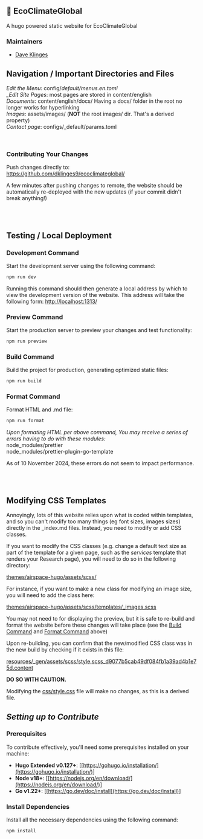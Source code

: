 ## 🌟 EcoClimateGlobal

A hugo powered static website for EcoClimateGlobal

### Maintainers

- [Dave Klinges](https://github.com/dklinges9)

## Navigation / Important Directories and Files

_Edit the Menu_: config/_default/menus.en.toml  
\_Edit Site Pages_: most pages are stored in content/english  
_Documents_: content/english/docs/ Having a docs/ folder in the root no longer works for hyperlinking  
_Images_: assets/images/ (**NOT** the root images/ dir. That's a derived property)  
_Contact page_: configs/\_default/params.toml

<br>

### Contributing Your Changes

Push changes directly to:  
https://github.com/dklinges9/ecoclimateglobal/

A few minutes after pushing changes to remote, the website should be automatically re-deployed with the new updates (if your commit didn't break anything!)

<br>
<br>

## Testing / Local Deployment

### Development Command

Start the development server using the following command:

```bash
npm run dev
```

Running this command should then generate a local address by which to view the development version of the website. This address will take the following form: [http://localhost:1313/](http://localhost:1313/)

### Preview Command

Start the production server to preview your changes and test functionality:

```bash
npm run preview
```

### Build Command

Build the project for production, generating optimized static files:

```bash
npm run build
```

### Format Command

Format HTML and .md file:

```bash
npm run format
```

_Upon formating HTML per above command, You may receive a series of errors having to do with these modules:_  
node_modules/prettier  
node_modules/prettier-plugin-go-template

As of 10 November 2024, these errors do not seem to impact performance.

<br>
<br>

## Modifying CSS Templates

Annoyingly, lots of this website relies upon what is coded within templates, and so you can't modify too many things (eg font sizes, images sizes) directly in the \_index.md files. Instead, you need to modify or add CSS classes.

If you want to modify the CSS classes (e.g. change a default text size as part of the template for a given page, such as the _services_ template that renders your Research page), you will need to do so in the following directory:

[themes/airspace-hugo/assets/scss/](themes/airspace-hugo/assets/scss/)

For instance, if you want to make a new class for modifying an image size, you will need to add the class here:

[themes/airspace-hugo/assets/scss/templates/\_images.scss](themes/airspace-hugo/assets/scss/templates/_images.scss)

You may not need to for displaying the preview, but it is safe to re-build and format the website before these changes will take place (see the [Build Command](#build-command) and [Format Command](#format-commmand) above)

Upon re-building, you can confirm that the new/modified CSS class was in the new build by checking if it exists in this file:

[resources/\_gen/assets/scss/style.scss_d9077b5cab49df084fb1a39ad4b1e75d.content](resources/_gen/assets/scss/style.scss_d9077b5cab49df084fb1a39ad4b1e75d.content)

**DO SO WITH CAUTION.**

Modifying the [css/style.css](css/style.css) file will make no changes, as this is a derived file.

## _Setting up to Contribute_

### Prerequisites

To contribute effectively, you'll need some prerequisites installed on your machine:

- **Hugo Extended v0.127+**: [[https://gohugo.io/installation/](https://gohugo.io/installation/)]
- **Node v18+**: [[https://nodejs.org/en/download/](https://nodejs.org/en/download/)]
- **Go v1.22+**: [[https://go.dev/doc/install](https://go.dev/doc/install)]

### Install Dependencies

Install all the necessary dependencies using the following command:

```bash
npm install
```
